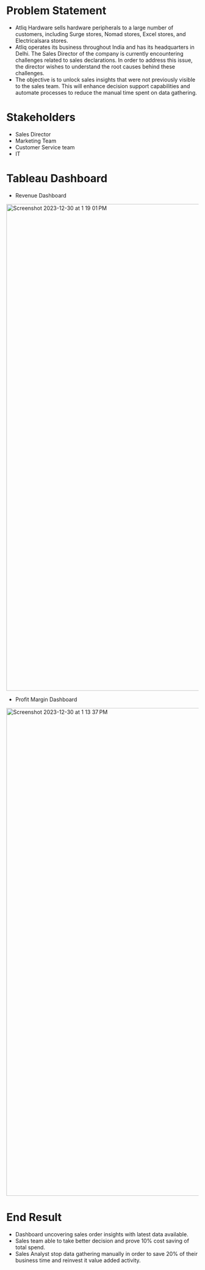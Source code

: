 # Problem Statement
 - Atliq Hardware sells hardware peripherals to a large number of customers, including Surge stores, Nomad stores, Excel stores, and Electricalsara stores.
 - Atliq operates its business throughout India and has its headquarters in Delhi. The Sales Director of the company is currently encountering challenges related to sales declarations. In order to address this issue, the director wishes to understand the root causes behind these challenges.
- The objective is to unlock sales insights that were not previously visible to the sales team. This will enhance decision support capabilities and automate processes to reduce the manual time spent on data gathering.

# Stakeholders
- Sales Director
- Marketing Team
- Customer Service team
- IT

# Tableau Dashboard
- Revenue Dashboard
<img width="1273" alt="Screenshot 2023-12-30 at 1 19 01 PM" src="https://github.com/jayantbhatia/Sales_insights_using_tableau/assets/90919276/f0fe14d0-9e7b-44e7-b316-72187af8f286">

- Profit Margin Dashboard
<img width="1276" alt="Screenshot 2023-12-30 at 1 13 37 PM" src="https://github.com/jayantbhatia/Sales_insights_using_tableau/assets/90919276/94f4c9fb-afdf-4392-b835-639b06b4100f">


# End Result 
- Dashboard uncovering sales order insights with latest data available.
- Sales team able to take better decision and prove 10% cost saving of total spend.
- Sales Analyst stop data gathering manually in order to save 20% of their business time and reinvest it value added activity.



